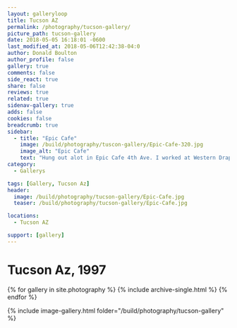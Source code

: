 ```yaml
---
layout: galleryloop
title: Tucson AZ
permalink: /photography/tucson-gallery/
picture_path: tucson-gallery
date: 2018-05-05 16:18:01 -0600
last_modified_at: 2018-05-06T12:42:38-04:0
author: Donald Boulton
author_profile: false
gallery: true
comments: false
side_react: true
share: false
reviews: true
related: true
sidenav-gallery: true
adds: false
cookies: false
breadcrumb: true
sidebar:
  - title: "Epic Cafe"
    image: /build/photography/tuscon-gallery/Epic-Cafe-320.jpg
    image_alt: "Epic Cafe"
    text: "Hung out alot in Epic Cafe 4th Ave. I worked at Western Drapery down the street"
category:
  - Gallerys

tags: [Gallery, Tucson Az]  
header:
  image: /build/photography/tucson-gallery/Epic-Cafe.jpg
  teaser: /build/photography/tucson-gallery/Epic-Cafe.jpg

locations:
  - Tucson AZ

support: [gallery]
---
```


# Tucson Az, 1997

{% for gallery in site.photography %}
  {% include archive-single.html %}
{% endfor %}

{% include image-gallery.html folder="/build/photography/tucson-gallery" %}

